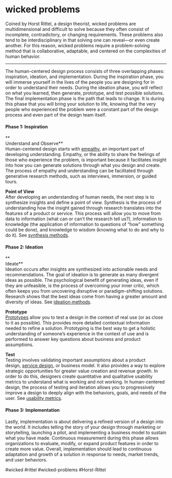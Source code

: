 # wicked problems

Coined by Horst Rittel, a design theorist, wicked problems are multidimensional and difficult to solve because they often consist of incomplete, contradictory, or changing requirements. These problems also tend to be interdisciplinary in that solving one can reveal—or even create another. For this reason, wicked problems require a problem-solving method that is collaborative, adaptable, and centered on the complexities of human behavior.
***
The human-centered design process consists of three overlapping phases: inspiration, ideation, and implementation. During the inspiration phase, you will immerse yourself in the lives of the people you are designing for in order to understand their needs. During the ideation phase, you will reflect on what you learned, then generate, prototype, and test possible solutions. The final implementation phase is the path that leads to change. It is during this phase that you will bring your solution to life, knowing that the very people who experienced the problem were a constant part of the design process and even part of the design team itself.

#### Phase 1: Inspiration

**  
Understand and Observe**  
Human-centered design starts with [empathy](https://careerfoundry.com/en/blog/ux-design/empathy-and-ux-design/), an important part of developing understanding. Empathy, or the ability to share the feelings of those who experience the problem, is important because it facilitates insight into how you can generate solutions through what you design and create. The process of empathy and understanding can be facilitated through generative research methods, such as interviews, immersion, or guided tours.

**Point of View**  
After developing an understanding of human needs, the next step is to synthesize insights and define a point of view. Synthesis is the process of understanding how the insight gained through research translates into the features of a product or service. This process will allow you to move from data to information (what can or can’t the research tell us?), information to knowledge (the application of information to questions of “how” something could be done), and knowledge to wisdom (knowing what to do and why to do it). See [synthesis methods](https://speakerdeck.com/uxlondon/jon-kolko-methods-of-design-synthesis?slide=88).

#### Phase 2: Ideation

**  
Ideate**  
Ideation occurs after insights are synthesized into actionable needs and recommendations. The goal of ideation is to generate as many divergent ideas as possible. The psychological benefit of generating ideas, even if they are unfeasible, is the process of overcoming your inner critic, which often keeps you from uncovering disruptive or paradigm-shifting solutions. Research shows that the best ideas come from having a greater amount and diversity of ideas. See [ideation methods](https://careerfoundry.com/en/blog/ux-design/what-is-ideation-in-design-thinking/).

**Prototype**  
[Prototypes](https://careerfoundry.com/en/blog/ui-design/the-value-of-prototyping-in-ui-design/) allow you to test a design in the context of real use (or as close to it as possible). This provides more detailed contextual information needed to refine a solution. Prototyping is the best way to get a holistic understanding of someone’s experience in the context of use and is performed to answer key questions about business and product assumptions.

**Test**  
Testing involves validating important assumptions about a product design, [service design](https://careerfoundry.com/en/blog/ux-design/what-is-service-design-how-to-implement-service-design-processes/), or business model. It also provides a way to explore strategic opportunities for greater value creation and revenue growth. In order to do this, designers create quantitative and qualitative usability metrics to understand what is working and not working. In human-centered design, the process of testing and iteration allows you to progressively improve a design to deeply align with the behaviors, goals, and needs of the user. See [usability metrics](https://www.nngroup.com/articles/usability-metrics/).

#### Phase 3: Implementation

Lastly, implementation is about delivering a refined version of a design into the world. It includes telling the story of your design through marketing or storytelling, launching a pilot, and implementing a business model to sustain what you have made. Continuous measurement during this phase allows organizations to evaluate, modify, or expand product features in order to create more value. Overall, implementation should lead to continuous adaptation and growth of a solution in response to needs, market trends, and user behaviors.

#wicked
#rittel
#wicked-problems
#Horst-Rittel